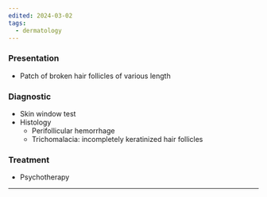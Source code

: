 ```yaml
---
edited: 2024-03-02
tags:
  - dermatology
---
```

### Presentation
- Patch of broken hair follicles of various length 

### Diagnostic
- Skin window test
- Histology
	- Perifollicular hemorrhage
	- Trichomalacia: incompletely keratinized hair follicles

### Treatment
- Psychotherapy


---
